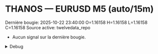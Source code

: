 # THANOS — EURUSD M5 (auto/15m)
Dernière bougie: 2025-10-22 23:40:00  O=1.16158  H=1.16158  L=1.16158  C=1.16158
Source active: twelvedata_repo

- Aucun signal sur la dernière bougie.

<details><summary>Debug</summary>

- TD_API_KEY manquant.

</details>